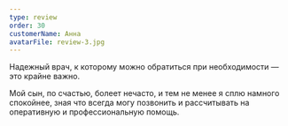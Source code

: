 ```yaml
---
type: review
order: 30
customerName: Анна
avatarFile: review-3.jpg
---
```


Надежный врач, к которому можно обратиться при необходимости — это крайне важно.

Мой сын, по счастью, болеет нечасто, и тем не менее я сплю намного спокойнее, зная что всегда могу позвонить и рассчитывать на оперативную и профессиональную помощь.

